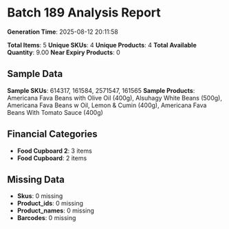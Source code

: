 # Batch 189 Analysis Report

**Generation Time**: 2025-08-12 20:11:58

**Total Items**: 5
**Unique SKUs**: 4
**Unique Products**: 4
**Total Available Quantity**: 9.00
**Near Expiry Products**: 0

## Sample Data
**Sample SKUs**: 614317, 161584, 2571547, 161565
**Sample Products**: Americana Fava Beans with Olive Oil (400g), Alsuhagy White Beans (500g), Americana Fava Beans w Oil, Lemon & Cumin (400g), Americana Fava Beans With Tomato Sauce (400g)

## Financial Categories
- **Food Cupboard 2**: 3 items
- **Food Cupboard**: 2 items

## Missing Data
- **Skus**: 0 missing
- **Product_ids**: 0 missing
- **Product_names**: 0 missing
- **Barcodes**: 0 missing
